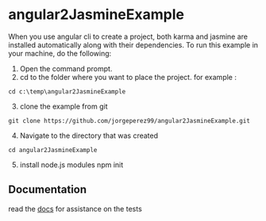 # angular2JasmineExample
When you use angular cli to create a project, both karma and jasmine are installed automatically along with their dependencies.  To run this example in your machine, do the following:

1. Open the command prompt.
2. cd to the folder where you want to place the project. for example :
```
cd c:\temp\angular2JasmineExample
```
3. clone the example from git
```
git clone https://github.com/jorgeperez99/angular2JasmineExample.git
```
4. Navigate to the directory that was created
```
cd angular2JasmineExample
```
5. install node.js modules
npm init

## Documentation
read the [docs](https://github.com/jorgeperez99/angular2JasmineExample/blob/master/docs/Testing%20Types.md) for assistance on the tests

